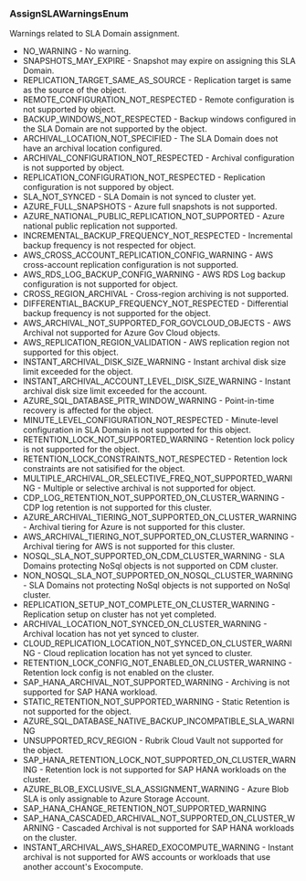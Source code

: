 ### AssignSLAWarningsEnum
Warnings related to SLA Domain assignment.

- NO_WARNING - No warning.
- SNAPSHOTS_MAY_EXPIRE - Snapshot may expire on assigning this SLA Domain.
- REPLICATION_TARGET_SAME_AS_SOURCE - Replication target is same as the source of the object.
- REMOTE_CONFIGURATION_NOT_RESPECTED - Remote configuration is not supported by object.
- BACKUP_WINDOWS_NOT_RESPECTED - Backup windows configured in the SLA Domain are not supported by the object.
- ARCHIVAL_LOCATION_NOT_SPECIFIED - The SLA Domain does not have an archival location configured.
- ARCHIVAL_CONFIGURATION_NOT_RESPECTED - Archival configuration is not supported by object.
- REPLICATION_CONFIGURATION_NOT_RESPECTED - Replication configuration is not suppored by object.
- SLA_NOT_SYNCED - SLA Domain is not synced to cluster yet.
- AZURE_FULL_SNAPSHOTS - Azure full snapshots is not supported.
- AZURE_NATIONAL_PUBLIC_REPLICATION_NOT_SUPPORTED - Azure national public replication not supported.
- INCREMENTAL_BACKUP_FREQUENCY_NOT_RESPECTED - Incremental backup frequency is not respected for object.
- AWS_CROSS_ACCOUNT_REPLICATION_CONFIG_WARNING - AWS cross-account replication configuration is not supported.
- AWS_RDS_LOG_BACKUP_CONFIG_WARNING - AWS RDS Log backup configuration is not supported for object.
- CROSS_REGION_ARCHIVAL - Cross-region archiving is not supported.
- DIFFERENTIAL_BACKUP_FREQUENCY_NOT_RESPECTED - Differential backup frequency is not supported for the object.
- AWS_ARCHIVAL_NOT_SUPPORTED_FOR_GOVCLOUD_OBJECTS - AWS Archival not supported for Azure Gov Cloud objects.
- AWS_REPLICATION_REGION_VALIDATION - AWS replication region not supported for this object.
- INSTANT_ARCHIVAL_DISK_SIZE_WARNING - Instant archival disk size limit exceeded for the object.
- INSTANT_ARCHIVAL_ACCOUNT_LEVEL_DISK_SIZE_WARNING - Instant archival disk size limit exceeded for the account.
- AZURE_SQL_DATABASE_PITR_WINDOW_WARNING - Point-in-time recovery is affected for the object.
- MINUTE_LEVEL_CONFIGURATION_NOT_RESPECTED - Minute-level configuration in SLA Domain is not supported for this object.
- RETENTION_LOCK_NOT_SUPPORTED_WARNING - Retention lock policy is not supported for the object.
- RETENTION_LOCK_CONSTRAINTS_NOT_RESPECTED - Retention lock constraints are not satisified for the object.
- MULTIPLE_ARCHIVAL_OR_SELECTIVE_FREQ_NOT_SUPPORTED_WARNING - Multiple or selective archival is not supported for object.
- CDP_LOG_RETENTION_NOT_SUPPORTED_ON_CLUSTER_WARNING - CDP log retention is not supported for this cluster.
- AZURE_ARCHIVAL_TIERING_NOT_SUPPORTED_ON_CLUSTER_WARNING - Archival tiering for Azure is not supported for this cluster.
- AWS_ARCHIVAL_TIERING_NOT_SUPPORTED_ON_CLUSTER_WARNING - Archival tiering for AWS is not supported for this cluster.
- NOSQL_SLA_NOT_SUPPORTED_ON_CDM_CLUSTER_WARNING - SLA Domains protecting NoSql objects is not supported on CDM cluster.
- NON_NOSQL_SLA_NOT_SUPPORTED_ON_NOSQL_CLUSTER_WARNING - SLA Domains not protecting NoSql objects is not supported on NoSql cluster.
- REPLICATION_SETUP_NOT_COMPLETE_ON_CLUSTER_WARNING - Replication setup on cluster has not yet completed.
- ARCHIVAL_LOCATION_NOT_SYNCED_ON_CLUSTER_WARNING - Archival location has not yet synced to cluster.
- CLOUD_REPLICATION_LOCATION_N0T_SYNCED_ON_CLUSTER_WARNING - Cloud replication location has not yet synced to cluster.
- RETENTION_LOCK_CONFIG_NOT_ENABLED_ON_CLUSTER_WARNING - Retention lock config is not enabled on the cluster.
- SAP_HANA_ARCHIVAL_NOT_SUPPORTED_WARNING - Archiving is not supported for SAP HANA workload.
- STATIC_RETENTION_NOT_SUPPORTED_WARNING - Static Retention is not supported for the object.
- AZURE_SQL_DATABASE_NATIVE_BACKUP_INCOMPATIBLE_SLA_WARNING
- UNSUPPORTED_RCV_REGION - Rubrik Cloud Vault not supported for the object.
- SAP_HANA_RETENTION_LOCK_NOT_SUPPORTED_ON_CLUSTER_WARNING - Retention lock is not supported for SAP HANA workloads on the cluster.
- AZURE_BLOB_EXCLUSIVE_SLA_ASSIGNMENT_WARNING - Azure Blob SLA is only assignable to Azure Storage Account.
- SAP_HANA_CHANGE_RETENTION_NOT_SUPPORTED_WARNING
- SAP_HANA_CASCADED_ARCHIVAL_NOT_SUPPORTED_ON_CLUSTER_WARNING - Cascaded Archival is not supported for SAP HANA workloads on the cluster.
- INSTANT_ARCHIVAL_AWS_SHARED_EXOCOMPUTE_WARNING - Instant archival is not supported for AWS accounts or workloads that use another account's Exocompute.

